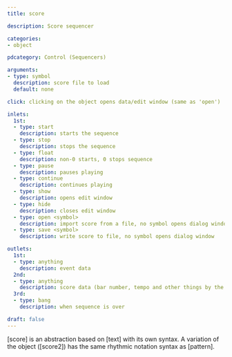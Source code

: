 ```yaml
---
title: score

description: Score sequencer

categories:
- object

pdcategory: Control (Sequencers) 

arguments:
- type: symbol
  description: score file to load
  default: none

click: clicking on the object opens data/edit window (same as 'open')

inlets:
  1st:
  - type: start
    description: starts the sequence
  - type: stop
    description: stops the sequence
  - type: float
    description: non-0 starts, 0 stops sequence
  - type: pause
    description: pauses playing
  - type: continue
    description: continues playing
  - type: show
    description: opens edit window
  - type: hide
    description: closes edit window
  - type: open <symbol>
    description: import score from a file, no symbol opens dialog window
  - type: save <symbol>
    description: write score to file, no symbol opens dialog window

outlets:
  1st:
  - type: anything
    description: event data
  2nd:
  - type: anything
    description: score data (bar number, tempo and other things by the user
  3rd:
  - type: bang
    description: when sequence is over

draft: false
---
```


[score] is an abstraction based on [text] with its own syntax. A variation of the object ([score2]) has the same rhythmic notation syntax as [pattern].
